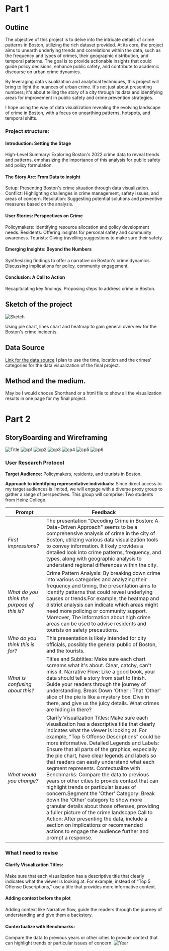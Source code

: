 # Part 1
## Outline
The objective of this project is to delve into the intricate details of crime patterns in Boston, utilizing the rich dataset provided. At its core, the project aims to unearth underlying trends and correlations within the data, such as the frequency and types of crimes, their geographic distribution, and temporal patterns. The goal is to provide actionable insights that could guide policy decisions, enhance public safety, and contribute to academic discourse on urban crime dynamics.

By leveraging data visualization and analytical techniques, this project will bring to light the nuances of urban crime. It's not just about presenting numbers; it's about telling the story of a city through its data and identifying areas for improvement in public safety and crime prevention strategies.

I hope using the way of data visualization revealing the evolving landscape of crime in Boston, with a focus on unearthing patterns, hotspots, and temporal shifts.
### Project structure:
#### Introduction: Setting the Stage
High-Level Summary: Exploring Boston's 2022 crime data to reveal trends and patterns, emphasizing the importance of this analysis for public safety and policy formulation.
#### The Story Arc: From Data to insight
Setup: Presenting Boston's crime situation through data visualization.
Conflict: Highlighting challenges in crime management, safety issues, and areas of concern.
Resolution: Suggesting potential solutions and preventive measures based on the analysis.
#### User Stories: Perspectives on Crime
Policymakers: Identifying resource allocation and policy development needs.
Residents: Offering insights for personal safety and community awareness.
Tourists: Giving travelling suggestions to make sure their safety.

#### Emerging Insights: Beyond the Numbers
Synthesizing findings to offer a narrative on Boston's crime dynamics.
Discussing implications for policy, community engagement.

#### Conclusion: A Call to Action
Recapitulating key findings.
Proposing steps  to address crime in Boston.

## Sketch of the project
![Sketch](Boston_sketches.jpg)

Using pie chart, lines chart and heatmap to gain general overview for the Boston's crime incidents.

## Data Source
[Link for the data source](https://data.boston.gov/dataset/crime-incident-reports-august-2015-to-date-source-new-system/resource/313e56df-6d77-49d2-9c49-ee411f10cf58)
I plan to use the time, location and the crimes' categories for the data visualization of the final project.

## Method and the medium.
May be I would choose Shorthand or a html file to show all the visualization results in one page for my final project.

# Part 2
## StoryBoarding and Wireframing
![Title](sketch-10.jpg)
![cp1](sketch-11.jpg)
![cp2](sketch-12.jpg)
![cp3](sketch-13.jpg)
![cp4](sketch-14.jpg)
![cp5](sketch-15.jpg)
![cp6](sketch-16.png)


### User Research Protocol
**Target Audience:** Policymakers, residents, and tourists in Boston.

**Approach to identifying representative individuals:** Since direct access to my target audiences is limited, we will engage with a diverse proxy group to gather a range of perspectives. This group will comprise: Two students from Heinz College.

| Prompt | Feedback |
| ------ | -------- |
|*First impressions?* |The presentation "Decoding Crime in Boston: A Data-Driven Approach" seems to be a comprehensive analysis of crime in the city of Boston, utilizing various data visualization tools to convey information. It likely provides a detailed look into crime patterns, frequency, and types, along with geographic analysis to understand regional differences within the city.|
|*What do you think the purpose of this is?* | Crime Pattern Analysis: By breaking down crime into various categories and analyzing their frequency and timing, the presentation aims to identify patterns that could reveal underlying causes or trends.For example, the heatmap and district analysis can indicate which areas might need more policing or community support. Moreover, The information about high crime areas can be used to advise residents and tourists on safety precautions.|
|*Who do you think this is for?* | This presentation is likely intended for city officials,  possibly the general public of Boston, and the tourists.|
|*What is confusing about this?* | Titles and Subtitles: Make sure each chart screams what it's about. Clear, catchy, can't miss it. Narrative Flow: Like a good book, your data should tell a story from start to finish. Guide your readers through the journey of understanding. Break Down 'Other': That 'Other' slice of the pie is like a mystery box. Dive in there, and give us the juicy details. What crimes are hiding in there?|
| *What would you change?* | Clarify Visualization Titles: Make sure each visualization has a descriptive title that clearly indicates what the viewer is looking at. For example, "Top 5 Offense Descriptions" could be more informative. Detailed Legends and Labels: Ensure that all parts of the graphics, especially the pie chart, have clear legends and labels so that readers can easily understand what each segment represents. Contextualize with Benchmarks: Compare the data to previous years or other cities to provide context that can highlight trends or particular issues of concern.Segment the 'Other' Category: Break down the 'Other' category to show more granular details about those offenses, providing a fuller picture of the crime landscape.Call to Action: After presenting the data, include a section on implications or recommended actions to engage the audience further and prompt a response.

### What I need to revise
#### Clarify Visualization Titles: 
Make sure that each visualization has a descriptive title that clearly indicates what the viewer is looking at. For example, instead of "Top 5 Offense Descriptions," use a title that provides more informative context.

#### Adding context before the plot
Adding context like Narrative flow, guide the readers  through the journey of understanding and give them a backstory.

#### Contextualize with Benchmarks: 
Compare the data to previous years or other cities to provide context that can highlight trends or particular issues of concern.
![Year](Year.png)




